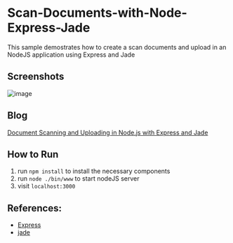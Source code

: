 # Scan-Documents-with-Node-Express-Jade
This sample demostrates how to create a scan documents and upload in an NodeJS application using Express and Jade

Screenshots
-----------
![image](http://www.codepool.biz/wp-content/uploads/2015/02/express_jade.png)

Blog
-----
[Document Scanning and Uploading in Node.js with Express and Jade][1]

How to Run
-----------
1. run `npm install` to install the necessary components
2. run `node ./bin/www` to start nodeJS server
3. visit `localhost:3000`

References:
-----------
* [Express][2]
* [jade][3]

[1]:http://www.codepool.biz/nodejs/document-scanning-nodejs-express-jade.html
[2]:http://expressjs.com/
[3]:http://jade-lang.com/reference/